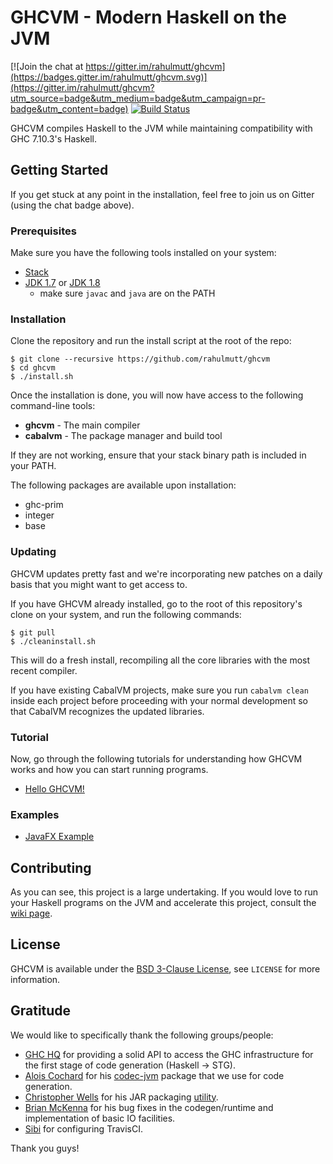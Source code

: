 # GHCVM - Modern Haskell on the JVM

[![Join the chat at https://gitter.im/rahulmutt/ghcvm](https://badges.gitter.im/rahulmutt/ghcvm.svg)](https://gitter.im/rahulmutt/ghcvm?utm_source=badge&utm_medium=badge&utm_campaign=pr-badge&utm_content=badge)
[![Build Status](https://travis-ci.org/rahulmutt/ghcvm.svg?branch=master)](https://travis-ci.org/rahulmutt/ghcvm)

GHCVM compiles Haskell to the JVM while maintaining compatibility with GHC 7.10.3's Haskell.

## Getting Started

If you get stuck at any point in the installation, feel free to join us on Gitter (using the chat badge above).

### Prerequisites

Make sure you have the following tools installed on your system:
- [Stack](https://docs.haskellstack.org/en/stable/README/)
- [JDK 1.7](http://www.oracle.com/technetwork/java/javase/downloads/jdk7-downloads-1880260.html) or [JDK 1.8](http://www.oracle.com/technetwork/java/javase/downloads/jdk8-downloads-2133151.html)
  - make sure `javac` and `java` are on the PATH

### Installation

Clone the repository and run the install script at the root of the repo:
```
$ git clone --recursive https://github.com/rahulmutt/ghcvm
$ cd ghcvm
$ ./install.sh
```
Once the installation is done, you will now have access to the following command-line tools:
- **ghcvm** - The main compiler
- **cabalvm** - The package manager and build tool

If they are not working, ensure that your stack binary path is included in your PATH.

The following packages are available upon installation:
- ghc-prim
- integer
- base

### Updating

GHCVM updates pretty fast and we're incorporating new patches on a daily basis that you might want to get access to.

If you have GHCVM already installed, go to the root of this repository's clone on your system, and run the following commands:
```
$ git pull
$ ./cleaninstall.sh

```
This will do a fresh install, recompiling all the core libraries with the most recent compiler.

If you have existing CabalVM projects, make sure you run ```cabalvm clean``` inside each project before proceeding with your normal development so that CabalVM recognizes the updated libraries.

### Tutorial

Now, go through the following tutorials for understanding how GHCVM works and how you can start running programs.

- [Hello GHCVM!](https://github.com/rahulmutt/ghcvm/wiki/Hello-GHCVM!)

### Examples

- [JavaFX Example](https://github.com/rahulmutt/ghcvm-javafx)

## Contributing

As you can see, this project is a large undertaking. If you would love to run your Haskell programs on the JVM and accelerate this project, consult the [wiki page](https://github.com/rahulmutt/ghcvm/wiki/Contributing).

## License
GHCVM is available under the [BSD 3-Clause License](https://opensource.org/licenses/BSD-3-Clause), see `LICENSE` for more information.

## Gratitude

We would like to specifically thank the following groups/people:
- [GHC HQ](https://ghc.haskell.org/trac/ghc/wiki/TeamGHC) for providing a solid API to access the GHC infrastructure for the first stage of code generation (Haskell -> STG).
- [Alois Cochard](https://github.com/aloiscochard) for his [codec-jvm](https://github.com/aloiscochard/codec-jvm) package that we use for code generation.
- [Christopher Wells](https://github.com/ExcaliburZero) for his JAR packaging [utility](https://github.com/ExcaliburZero/zip-jar-haskell).
- [Brian McKenna](https://github.com/puffnfresh) for his bug fixes in the codegen/runtime and implementation of basic IO facilities.
- [Sibi](https://github.com/psibi) for configuring TravisCI.

Thank you guys!
